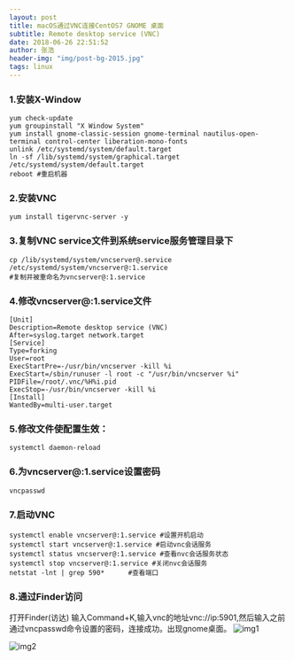 ```yaml
---
layout: post
title: macOS通过VNC连接CentOS7 GNOME 桌面
subtitle: Remote desktop service (VNC)
date: 2018-06-26 22:51:52       
author: 张浩
header-img: "img/post-bg-2015.jpg"
tags: linux
---
```


### 1.安装X-Window
```
yum check-update
yum groupinstall "X Window System"
yum install gnome-classic-session gnome-terminal nautilus-open-terminal control-center liberation-mono-fonts
unlink /etc/systemd/system/default.target
ln -sf /lib/systemd/system/graphical.target /etc/systemd/system/default.target
reboot #重启机器
```

### 2.安装VNC
```
yum install tigervnc-server -y
```

### 3.复制VNC service文件到系统service服务管理目录下
```
cp /lib/systemd/system/vncserver@.service /etc/systemd/system/vncserver@:1.service  
#复制并被重命名为vncserver@:1.service
```


### 4.修改vncserver@:1.service文件

```
[Unit]
Description=Remote desktop service (VNC)
After=syslog.target network.target
[Service]
Type=forking
User=root
ExecStartPre=-/usr/bin/vncserver -kill %i
ExecStart=/sbin/runuser -l root -c "/usr/bin/vncserver %i"
PIDFile=/root/.vnc/%H%i.pid
ExecStop=-/usr/bin/vncserver -kill %i
[Install]
WantedBy=multi-user.target
```

### 5.修改文件使配置生效：

```
systemctl daemon-reload
```

### 6.为vncserver@:1.service设置密码<br>
```
vncpasswd
```
### 7.启动VNC
```
systemctl enable vncserver@:1.service #设置开机启动
systemctl start vncserver@:1.service #启动vnc会话服务
systemctl status vncserver@:1.service #查看nvc会话服务状态
systemctl stop vncserver@:1.service #关闭nvc会话服务
netstat -lnt | grep 590*      #查看端口
```
### 8.通过Finder访问
打开Finder(访达)
输入Command+K,输入vnc的地址vnc://ip:5901,然后输入之前通过vncpasswd命令设置的密码，连接成功。出现gnome桌面。
![img1](http://bucket-blog-file-1252558602.cosbj.myqcloud.com/BlogFiles/centos-vnc-1.png)

![img2](http://bucket-blog-file-1252558602.cosbj.myqcloud.com/BlogFiles/centos-vnc-2.png)
